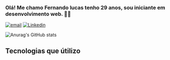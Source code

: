 ### Olá! Me chamo Fernando lucas tenho 29 anos, sou iniciante em desenvolvimento web. 👋😀

[![email](https://img.shields.io/badge/Microsoft_Outlook-0078D4?style=for-the-badge&logo=microsoft-outlook&logoColor=white)](https://outlook.live.com/mail/0/)
[![Linkedin](https://img.shields.io/badge/LinkedIn-0077B5?style=for-the-badge&logo=linkedin&logoColor=white)](https://www.linkedin.com/in/fernando-lucas-santos/)

![Anurag's GitHub stats](https://github-readme-stats.vercel.app/api?username=fernando-dev-web&show_icons=true&theme=dark)

## Tecnologias que útilizo
<div>
<img src="https://img.shields.io/badge/HTML-239120?style=for-the-badge&logo=html5&logoColor=white" alt="">
</div>
